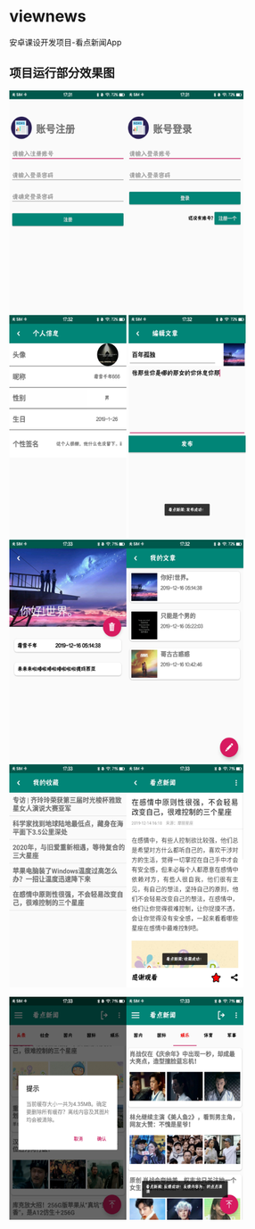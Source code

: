 # viewnews
安卓课设开发项目-看点新闻App

## 项目运行部分效果图

<img src="./resultImage/register.jpeg" style="width: 210px; height: 400px" alt="注册界面" /><img src="./resultImage/login.jpeg" style="width: 210px; height: 400px" alt="登录界面" /><img src="./resultImage/personalinfo.jpeg" style="width: 210px; height: 400px" alt="个人信息界面" />
<img src="./resultImage/editarticle.jpeg" style="width: 210px; height: 400px" alt="编写文章界面" /><img src="./resultImage/articledetail.jpeg" style="width: 210px; height: 400px" alt="文章详情界面" /><img src="./resultImage/myarticle.jpeg" style="width: 210px; height: 400px" alt="我的文章界面" />
<img src="./resultImage/collectionlist.jpeg" style="width: 210px; height: 400px" alt="我的收藏界面" /><img src="./resultImage/viewpage.jpeg" style="width: 210px; height: 400px" alt="新闻详情界面" />

<img src="./resultImage/clearcache.jpeg" style="width: 210px; height: 400px" alt="清除缓存" /><img src="./resultImage/feedback.jpeg" style="width: 210px; height: 400px" alt="反馈事件" />



